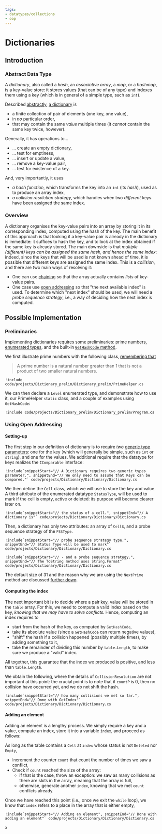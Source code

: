 ```yaml
---
tags:
- datatypes/collections
- oop
---
```


# Dictionaries

## Introduction

### Abstract Data Type

A *dictionary*, also called a *hash*, an *associative array*, a *map*, or a *hashmap*, is a key-value store: it stores values (that can be of any type) and indexes them using a key (which is in general of a simple type, such as `int`).

Described [abstractly](./lectures/data/intro#abstract-data-types), [a dictionary](https://en.wikipedia.org/wiki/Hash_table) is 

- a finite collection of pair of elements (one key, one value),
- in *no* particular order,
- that may contain the same *value* multiple times (it *cannot* contain the same key twice, however).

Generally, it has operations to…

- … create an empty dictionary,
- … test for emptiness, 
- … insert or update a value,
- … remove a key-value pair,
- … test for existence of a key.

And, very importantly, it uses

- *a hash function*, which transforms the key into an `int` (its *hash*), used as to produce an array index, 
- *a collision resolution strategy*, which handles when two *different* keys have been assigned the same index.

### Overview

A dictionary organises the key-value pairs into an array by storing it in its corresponding index, computed using the hash of the key.
The main benefit of this approach is that looking if a key-value pair is already in the dictionary is immediate: it suffices to hash the key, and to look at the index obtained if the same key is already stored.
The main downside is that *multiple (different) keys can be assigned the same hash, and hence the same index*: indeed, since the keys that will be used is not known ahead of time, it is possible that different keys are assigned the same index. This is a *collision*, and there are two main ways of resolving it:

- One can use [chaining](https://en.wikibooks.org/wiki/Data_Structures/Hash_Tables#Chaining) so that the array actually contains *lists* of key-value pairs.
- One case use [open addressing](https://en.wikibooks.org/wiki/Data_Structures/Hash_Tables#Open_addressing) so that "the next available index" is used. To determine which "next index" should be used, we will need a *probe sequence strategy*, i.e., a way of deciding how the next index is computed.

## Possible Implementation

### Preliminaries

Implementing dictionaries requires some preliminaries:  prime numbers, [enumerated types](https://learn.microsoft.com/en-us/dotnet/csharp/language-reference/builtin-types/enum), and the built-in [`GetHashCode` method](https://learn.microsoft.com/en-us/dotnet/api/system.object.gethashcode).

We first illustrate prime numbers with the following class, [remembering that](https://en.wikipedia.org/wiki/Prime_number)

> A prime number is a natural number greater than 1 that is not a product of two smaller natural numbers.

```{download="./code/projects/Dictionary_prelim.zip"}
!include code/projects/Dictionary_prelim/Dictionary_prelim/PrimeHelper.cs
```

We can then declare a `Level` enumerated type, and demonstrate how to use it, our PrimeHelper `static` class, and a couple of examples using `GetHashCode`:

```{download="./code/projects/ĉ.zip"}
!include code/projects/Dictionary_prelim/Dictionary_prelim/Program.cs
```

### Using Open Addressing

#### Setting-up

The first step in our definition of dictionary is to require *two* [generic type parameters](./lectures/oop/generic_types): one for the key (which will generally be simple, such as `int` or `string`), and one for the values.
We additional require that the datatype for keys realizes the `IComparable` interface:

```{download="./code/projects/Dictionary.zip"}
!include`snippetStart="// A Dictionary requires two generic types parameter.", snippetEnd="// We only need to assume that Keys can be compared."` code/projects/Dictionary/Dictionary/Dictionary.cs
```

We then define the `Cell` class, which we will use to store the key and value. A third attribute of the enumerated datatype `StatusType`, will be used to mark if the cell is empty, active or deleted: its purpose will become clearer later on.

```{download="./code/projects/Dictionary.zip"}
!include`snippetStart="// the status of a cell.", snippetEnd="// A dictionary is"` code/projects/Dictionary/Dictionary/Dictionary.cs
```

Then, a dictionary has only two attributes: an array of `Cell`s, and a probe sequence strategy of the `PSSType`.

```{download="./code/projects/Dictionary.zip"}
!include`snippetStart="// probe sequence strategy type.", snippetEnd="// Status Type will be used to mark"` code/projects/Dictionary/Dictionary/Dictionary.cs
```
```{download="./code/projects/Dictionary.zip"}
!include`snippetStart="// - and a probe sequence strategy.", snippetEnd="// The ToString method uses String.Format"` code/projects/Dictionary/Dictionary/Dictionary.cs
```

The default size of 31 and the reason why we are using the `NextPrime` method are discussed [further down](#array-size).

#### Computing the index

The next important bit is to decide where a pair key, value will be stored in the `table` array. For this, we need to compute a valid index based on the key, *knowing that we may have to solve conflicts*.
Hence, computing an index requires to 

- start from the hash of the key, as computed by `GetHashCode`,
- take its absolute value (since a `GetHashCode` can return negative values),
- "shift" the hash if a collision happened (possibly multiple times), by adding something to it,
- take the remainder of dividing this number by `table.Length`, to make sure we produce a "valid" index.

All together, this guarantee that the index we produced is positive, and less than `table.Length`.

We obtain the following, where the details of `CollisionResolution` are not important at this point: the crucial point is to note that if `countP` is 0, then no collision have occurred yet, and we do not shift the hash.

```{download="./code/projects/Dictionary.zip"}
!include`snippetStart="// how many collisions we met so far.", snippetEnd="// Done with GetIndex"` code/projects/Dictionary/Dictionary/Dictionary.cs
```

#### Adding an element

Adding an element is a lengthy process.
We simply require a key and a value, compute an index, store it into a variable `index`, and proceed as follows:

As long as the table contains a `Cell` at `index` whose status is not `Deleted` nor `Empty`,

- Increment the counter `count` that count the number of times we saw a conflict,
- Check if `count` reached the size of the array:
    - if that is the case, throw an exception: we saw as many collisions as there are slots in the array, meaning that the array is full,
    - otherwise, generate another `index`, knowing that we met `count` conflicts already.

Once we have reached this point (i.e., once we exit the `while` loop), we know that `index` refers to a place in the array that is either empty, 
        



```{download="./code/projects/Dictionary.zip"}
!include`snippetStart="// Adding an element", snippetEnd="// Done with adding an element"` code/projects/Dictionary/Dictionary/Dictionary.cs
```


<!--
https://en.wikibooks.org/wiki/Data_Structures/Hash_Tables#Open_addressing

https://github.com/dotnet/runtime/issues/38340


    /*
     * First, we find an empty cell (e.g. cell is null, status empty or deleted)
     * - We computer a possible index:
     *      - We first use GetHashCode() to generate a hash code,
     *      - then shift it using collisionR.
     * - We check if the cell at this index is available,
     * - If it is not, we try with the next one,
     * - If all cells are occupied, we throw an error.
     */

#### How is the size of the array decided? {#array-size}

<!--
/*
 * Why prime numbers are needed is explained for example
 * at
 * https://cs.stackexchange.com/questions/11029
 */
 
 Also why 31
-->


<!--


We then define the `Cell` class, which we will use to store the key and value. A third attribute of the enumerated datatype `StatusType`, will be used to mark if the cell is empty, active or deleted: its purpose will become clearer later on.

```{download="./code/projects/Dictionary.zip"}
!include`snippetStart="// the status of a cell.", snippetEnd="// A dictionary is "` code/projects/Dictionary/Dictionary/Dictionary.cs
```



```{download="./code/projects/Dictionary.zip"}
!include code/projects/Dictionary/Dictionary/Dictionary.cs
```

```{download="./code/projects/Dictionary.zip"}
!include code/projects/Dictionary/Dictionary/PrimeHelper.cs
```

```{download="./code/projects/Dictionary.zip"}
!include code/projects/Dictionary/Dictionary/Program.cs
```
-->

x

